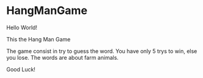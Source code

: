 # HangManGame

Hello World!

This the Hang Man Game

The game consist in try to guess the word.
You have only 5 trys to win, else you lose.
The words are about farm animals.

Good Luck!
